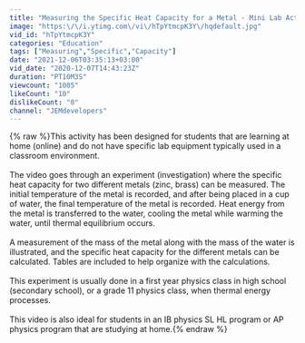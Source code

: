 ```yaml
---
title: "Measuring the Specific Heat Capacity for a Metal - Mini Lab Activity"
image: "https:\/\/i.ytimg.com\/vi\/hTpYtmcpK3Y\/hqdefault.jpg"
vid_id: "hTpYtmcpK3Y"
categories: "Education"
tags: ["Measuring","Specific","Capacity"]
date: "2021-12-06T03:35:13+03:00"
vid_date: "2020-12-07T14:43:23Z"
duration: "PT10M3S"
viewcount: "1005"
likeCount: "10"
dislikeCount: "0"
channel: "JEMdevelopers"
---
```

{% raw %}This activity has been designed for students that are learning at home (online) and do not have specific lab equipment typically used in a classroom environment.  <br /><br />The video goes through an experiment (investigation) where the specific heat capacity for two different metals (zinc, brass) can be measured.  The initial temperature of the metal is recorded, and after being placed in a cup of water, the final temperature of the metal is recorded.  Heat energy from the metal is transferred to the water, cooling the metal while warming the water, until thermal equilibrium occurs.<br /><br />A measurement of the mass of the metal along with the mass of the water is illustrated, and the specific heat capacity for the different metals can be calculated.  Tables are included to help organize with the calculations.<br /><br />This experiment is usually done in a first year physics class in high school (secondary school), or a grade 11 physics class, when thermal energy processes.<br /><br />This video is also ideal for students in an IB physics SL HL program or AP physics program that are studying at home.{% endraw %}
